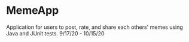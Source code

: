 # MemeApp
Application for users to post, rate, and share each others' memes using Java and JUnit tests. 9/17/20 - 10/15/20
